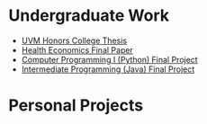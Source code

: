 # Undergraduate Work

- [UVM Honors College Thesis](hcol-thesis.html)
- [Health Economics Final Paper](econ-4850-final-paper.html)
- [Computer Programming I (Python) Final Project](cs-021/cs-021-all.html)
- [Intermediate Programming (Java) Final Project](cs-110/cs-110-all.html)

# Personal Projects
